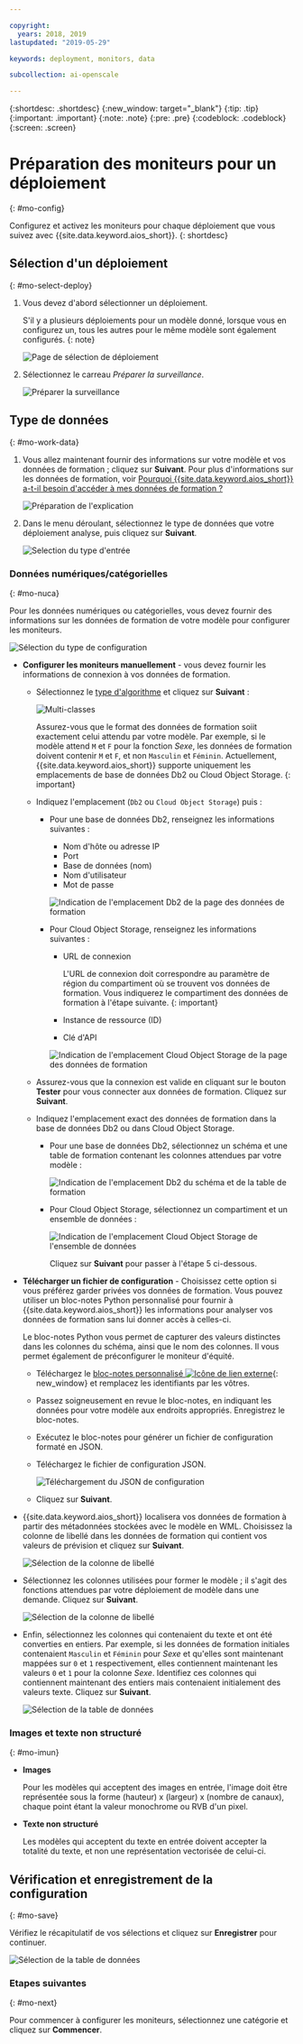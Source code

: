 ```yaml
---

copyright:
  years: 2018, 2019
lastupdated: "2019-05-29"

keywords: deployment, monitors, data

subcollection: ai-openscale

---
```


{:shortdesc: .shortdesc}
{:new_window: target="_blank"}
{:tip: .tip}
{:important: .important}
{:note: .note}
{:pre: .pre}
{:codeblock: .codeblock}
{:screen: .screen}

# Préparation des moniteurs pour un déploiement
{: #mo-config}

Configurez et activez les moniteurs pour chaque déploiement que vous suivez avec {{site.data.keyword.aios_short}}.
{: shortdesc}

## Sélection d'un déploiement
{: #mo-select-deploy}

1.  Vous devez d'abord sélectionner un déploiement.

    S'il y a plusieurs déploiements pour un modèle donné, lorsque vous en configurez un, tous les autres pour le même modèle sont également configurés.
    {: note}

    ![Page de sélection de déploiement](images/config-select-deploy.png)

1.  Sélectionnez le carreau *Préparer la surveillance*.

    ![Préparer la surveillance](images/config-prep-monitor.png)

## Type de données
{: #mo-work-data}

1.  Vous allez maintenant fournir des informations sur votre modèle et vos données de formation ; cliquez sur **Suivant**. Pour plus d'informations sur les données de formation, voir [Pourquoi {{site.data.keyword.aios_short}} a-t-il besoin d'accéder à mes données de formation ?](/docs/services/ai-openscale?topic=ai-openscale-trainingdata#trainingdata)

    ![Préparation de l'explication](images/config-what-monitor.png)

1.  Dans le menu déroulant, sélectionnez le type de données que votre déploiement analyse, puis cliquez sur **Suivant**.

    ![Selection du type d'entrée](images/config-input-monitor.png)

### Données numériques/catégorielles
{: #mo-nuca}

Pour les données numériques ou catégorielles, vous devez fournir des informations sur les données de formation de votre modèle pour configurer les moniteurs.

  ![Sélection du type de configuration](images/config-manual-monitor.png)

- **Configurer les moniteurs manuellement** - vous devez fournir les informations de connexion à vos données de formation.

    - Sélectionnez le [type d'algorithme](/docs/services/ai-openscale?topic=ai-openscale-acc-monitor#acc-understand) et cliquez sur **Suivant** :

      ![Multi-classes](images/multiclass.png)

      Assurez-vous que le format des données de formation soiit exactement celui attendu par votre modèle. Par exemple, si le modèle attend `M` et `F` pour la fonction *Sexe*,
les données de formation doivent contenir `M` et `F`, et non `Masculin` et `Féminin`. Actuellement, {{site.data.keyword.aios_short}} supporte uniquement les emplacements de base de données Db2 ou Cloud Object Storage.
        {: important}

    - Indiquez l'emplacement (`Db2` ou `Cloud Object Storage`) puis :

        - Pour une base de données Db2, renseignez les informations suivantes :

            - Nom d'hôte ou adresse IP
            - Port
            - Base de données (nom)
            - Nom d'utilisateur
            - Mot de passe

            ![Indication de l'emplacement Db2 de la page des données de formation](images/config-train-db2-monitor.png)

        - Pour Cloud Object Storage, renseignez les informations suivantes :

            - URL de connexion

              L'URL de connexion doit correspondre au paramètre de région du compartiment où se trouvent vos données de formation. Vous indiquerez le compartiment des données de formation à l'étape suivante.
              {: important}

            - Instance de ressource (ID)
            - Clé d'API

            ![Indication de l'emplacement Cloud Object Storage de la page des données de formation](images/config-train-cos-monitor.png)

    - Assurez-vous que la connexion est valide en cliquant sur le bouton **Tester** pour vous connecter aux données de formation. Cliquez sur **Suivant**.

    - Indiquez l'emplacement exact des données de formation dans la base de données Db2 ou dans Cloud Object Storage.

        - Pour une base de données Db2, sélectionnez un schéma et une table de formation contenant les colonnes attendues par votre modèle :

          ![Indication de l'emplacement Db2 du schéma et de la table de formation](images/fair-config-table-db2.png)

        - Pour Cloud Object Storage, sélectionnez un compartiment et un ensemble de données :

          ![Indication de l'emplacement Cloud Object Storage de l'ensemble de données](images/fair-config-dset-cos.png)

          Cliquez sur **Suivant** pour passer à l'étape 5 ci-dessous.

- **Télécharger un fichier de configuration** - Choisissez cette option si vous préférez garder privées vos données de formation. Vous pouvez utiliser un bloc-notes Python personnalisé pour fournir à {{site.data.keyword.aios_short}}
les informations pour analyser vos données de formation sans lui donner accès à celles-ci.

  Le bloc-notes Python vous permet de capturer des valeurs distinctes dans les colonnes du schéma, ainsi que le nom des colonnes. Il vous permet également de préconfigurer le moniteur d'équité.

    - Téléchargez le [bloc-notes personnalisé
![Icône de lien externe](../../icons/launch-glyph.svg "Icône de lien externe")](https://github.com/IBM-Watson/aios-data-distribution/blob/master/training_statistics_notebook.ipynb){: new_window}
et remplacez les identifiants par les vôtres.

    - Passez soigneusement en revue le bloc-notes, en indiquant les données pour votre modèle aux endroits appropriés. Enregistrez le bloc-notes.

    - Exécutez le bloc-notes pour générer un fichier de configuration formaté en JSON.

    - Téléchargez le fichier de configuration JSON.

        ![Téléchargement du JSON de configuration](images/config-json-monitor.png)

    - Cliquez sur **Suivant**.

- {{site.data.keyword.aios_short}} localisera vos données de formation à partir des métadonnées stockées avec le modèle en WML. Choisissez la colonne de libellé dans les données de formation qui contient vos valeurs de prévision et cliquez sur **Suivant**.

  ![Sélection de la colonne de libellé](images/fair-config-column.png)

- Sélectionnez les colonnes utilisées pour former le modèle ; il s'agit des fonctions attendues par votre déploiement de modèle dans une demande. Cliquez sur **Suivant**.

    ![Sélection de la colonne de libellé](images/explain-select-column.png)

- Enfin, sélectionnez les colonnes qui contenaient du texte et ont été converties en entiers. Par exemple, si les données de formation initiales contenaient `Masculin` et `Féminin` pour *Sexe*
et qu'elles sont maintenant mappées sur `0` et `1` respectivement,
elles contiennent maintenant les valeurs `0` et `1` pour la colonne *Sexe*. Identifiez ces colonnes qui contiennent maintenant des entiers mais contenaient initialement des valeurs texte. Cliquez sur **Suivant**.

    ![Sélection de la table de données](images/explain-text-column.png)

### Images et texte non structuré
{: #mo-imun}

- **Images**

  Pour les modèles qui acceptent des images en entrée,
l'image doit être représentée sous la forme (hauteur) x (largeur) x (nombre de canaux),
chaque point étant la valeur monochrome ou RVB d'un pixel.

- **Texte non structuré**

   Les modèles qui acceptent du texte en entrée doivent accepter la totalité du texte, et non une représentation vectorisée de celui-ci.

## Vérification et enregistrement de la configuration
{: #mo-save}

Vérifiez le récapitulatif de vos sélections et cliquez sur **Enregistrer** pour continuer.

  ![Sélection de la table de données](images/config-summary-monitor.png)

### Etapes suivantes
{: #mo-next}

Pour commencer à configurer les moniteurs, sélectionnez une catégorie et cliquez sur **Commencer**.
